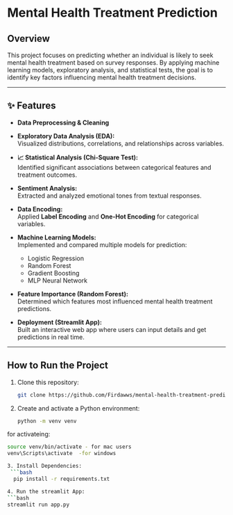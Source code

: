 #  Mental Health Treatment Prediction  

##  **Overview**  
This project focuses on predicting whether an individual is likely to seek mental health treatment based on survey responses. By applying machine learning models, exploratory analysis, and statistical tests, the goal is to identify key factors influencing mental health treatment decisions.  

---

## ✨ **Features**  
- **Data Preprocessing & Cleaning**

- **Exploratory Data Analysis (EDA):**  
  Visualized distributions, correlations, and relationships across variables.  

- **📈 Statistical Analysis (Chi-Square Test):**  
  Identified significant associations between categorical features and treatment outcomes.  

- **Sentiment Analysis:**  
  Extracted and analyzed emotional tones from textual responses.  

- **Data Encoding:**  
  Applied **Label Encoding** and **One-Hot Encoding** for categorical variables.  

- **Machine Learning Models:**  
  Implemented and compared multiple models for prediction:  
  - Logistic Regression  
  - Random Forest  
  - Gradient Boosting  
  - MLP Neural Network  

- **Feature Importance (Random Forest):**  
  Determined which features most influenced mental health treatment predictions.  


- **Deployment (Streamlit App):**  
  Built an interactive web app where users can input details and get predictions in real time.  

---

## **How to Run the Project**  

1. Clone this repository:  
   ```bash
   git clone https://github.com/Firdawws/mental-health-treatment-prediction.git

2. Create and activate a Python environment:
      ```bash
   python -m venv venv

  for activateing:
  ```bash
source venv/bin/activate - for mac users
venv\Scripts\activate  -for windows

3. Install Dependencies:
   ```bash
    pip install -r requirements.txt

4. Run the streamlit App:
  ```bash
 streamlit run app.py


